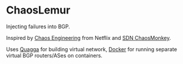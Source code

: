 # ChaosLemur
Injecting failures into BGP.

Inspired by [Chaos Engineering](http://principlesofchaos.org) from Netflix and [SDN ChaosMonkey](http://conferences.sigcomm.org/sigcomm/2015/pdf/papers/p371.pdf). 

Uses [Quagga](http://www.nongnu.org/quagga/) for building virtual network, [Docker](http://docker.com) for running separate virtual BGP routers/ASes on containers.
